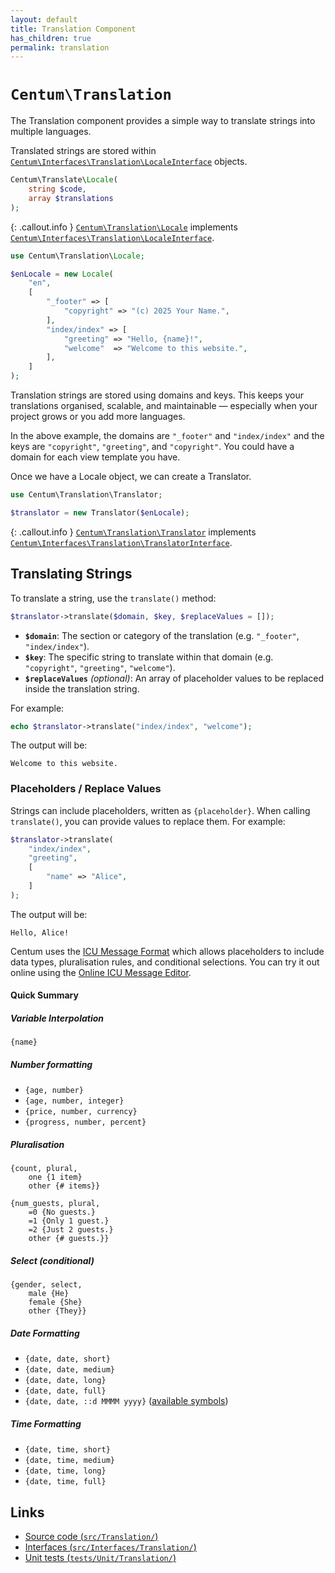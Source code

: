 ```yaml
---
layout: default
title: Translation Component
has_children: true
permalink: translation
---
```




# `Centum\Translation`

The Translation component provides a simple way to translate strings into multiple languages.

Translated strings are stored within [`Centum\Interfaces\Translation\LocaleInterface`](https://github.com/SidRoberts/centum/blob/main/src/Interfaces/Translation/LocaleInterface.php) objects.

```php
Centum\Translate\Locale(
    string $code,
    array $translations
);
```

{: .callout.info }
[`Centum\Translation\Locale`](https://github.com/SidRoberts/centum/blob/main/src/Translation/Locale.php) implements [`Centum\Interfaces\Translation\LocaleInterface`](https://github.com/SidRoberts/centum/blob/main/src/Interfaces/Translation/LocaleInterface.php).

```php
use Centum\Translation\Locale;

$enLocale = new Locale(
    "en",
    [
        "_footer" => [
            "copyright" => "(c) 2025 Your Name.",
        ],
        "index/index" => [
            "greeting" => "Hello, {name}!",
            "welcome"  => "Welcome to this website.",
        ],
    ]
);
```

Translation strings are stored using domains and keys.
This keeps your translations organised, scalable, and maintainable — especially when your project grows or you add more languages.

In the above example, the domains are `"_footer"` and `"index/index"` and the keys are `"copyright"`, `"greeting"`, and `"copyright"`.
You could have a domain for each view template you have.

Once we have a Locale object, we can create a Translator.

```php
use Centum\Translation\Translator;

$translator = new Translator($enLocale);
```

{: .callout.info }
[`Centum\Translation\Translator`](https://github.com/SidRoberts/centum/blob/main/src/Translation/Translator.php) implements [`Centum\Interfaces\Translation\TranslatorInterface`](https://github.com/SidRoberts/centum/blob/main/src/Interfaces/Translation/TranslatorInterface.php).



## Translating Strings

To translate a string, use the `translate()` method:

```php
$translator->translate($domain, $key, $replaceValues = []);
```

- **`$domain`**: The section or category of the translation (e.g. `"_footer"`, `"index/index"`).
- **`$key`**: The specific string to translate within that domain (e.g. `"copyright"`, `"greeting"`, `"welcome"`).
- **`$replaceValues`** *(optional)*: An array of placeholder values to be replaced inside the translation string.

For example:

```php
echo $translator->translate("index/index", "welcome");
```

The output will be:

```text
Welcome to this website.
```



### Placeholders / Replace Values

Strings can include placeholders, written as `{placeholder}`.
When calling `translate()`, you can provide values to replace them.
For example:

```php
$translator->translate(
    "index/index",
    "greeting",
    [
        "name" => "Alice",
    ]
);
```

The output will be:

```text
Hello, Alice!
```

Centum uses the [ICU Message Format](https://format-message.github.io/icu-message-format-for-translators/index.html#learn-more) which allows placeholders to include data types, pluralisation rules, and conditional selections.
You can try it out online using the [Online ICU Message Editor](https://format-message.github.io/icu-message-format-for-translators/editor.html).



#### Quick Summary

##### Variable Interpolation

`{name}`

##### Number formatting

- `{age, number}`
- `{age, number, integer}`
- `{price, number, currency}`
- `{progress, number, percent}`

##### Pluralisation

```text
{count, plural,
    one {1 item}
    other {# items}}
```

```text
{num_guests, plural,
    =0 {No guests.}
    =1 {Only 1 guest.}
    =2 {Just 2 guests.}
    other {# guests.}}
```

##### Select (conditional)

```text
{gender, select,
    male {He}
    female {She}
    other {They}}
```

##### Date Formatting

- `{date, date, short}`
- `{date, date, medium}`
- `{date, date, long}`
- `{date, date, full}`
- `{date, date, ::d MMMM yyyy}` ([available symbols](https://unicode-org.github.io/icu/userguide/format_parse/datetime/#date-field-symbol-table))

##### Time Formatting

- `{date, time, short}`
- `{date, time, medium}`
- `{date, time, long}`
- `{date, time, full}`



## Links

- [Source code (`src/Translation/`)](https://github.com/SidRoberts/centum/blob/main/src/Translation/)
- [Interfaces (`src/Interfaces/Translation/`)](https://github.com/SidRoberts/centum/blob/main/src/Interfaces/Translation/)
- [Unit tests (`tests/Unit/Translation/`)](https://github.com/SidRoberts/centum/blob/main/tests/Unit/Translation/)
